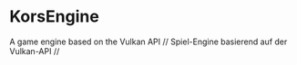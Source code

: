 # KorsEngine
 A game engine based on the Vulkan API // Spiel-Engine basierend auf der Vulkan-API // 
